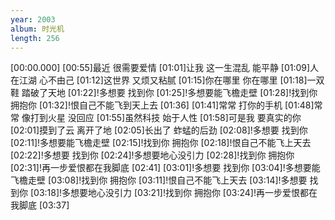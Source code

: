 ```yaml
---
year: 2003
album: 时光机
length: 256
---
```

[00:00.000]
[00:55]最近 很需要爱情
[01:01]让我 这一生混乱 能平静
[01:09]人在江湖 心不由己
[01:12]这世界 又烦又粘腻
[01:15]你在哪里 你在哪里
[01:18]一双鞋 踏破了天地
[01:22]!多想要 找到你
[01:25]!多想要能飞檐走壁
[01:28]!找到你 拥抱你
[01:32]!恨自己不能飞到天上去
[01:36]
[01:41]常常 打你的手机
[01:48]常常 像打到火星 没回应
[01:55]虽然科技 始于人性
[01:58]可是我 要真实的你
[02:01]摸到了云 离开了地
[02:05]长出了 蚱蜢的后劲
[02:08]!多想要 找到你
[02:11]!多想要能飞檐走壁
[02:15]!找到你 拥抱你
[02:18]!恨自己不能飞上天去
[02:22]!多想要 找到你
[02:24]!多想要地心没引力
[02:28]!找到你 拥抱你
[02:31]!再一步爱恨都在我脚底
[02:41]
[03:01]!多想要 找到你
[03:04]!多想要能飞檐走壁
[03:08]!找到你 拥抱你
[03:11]!恨自己不能飞上天去
[03:14]!多想要 找到你
[03:18]!多想要地心没引力
[03:21]!找到你 拥抱你
[03:24]!再一步爱恨都在我脚底
[03:37]